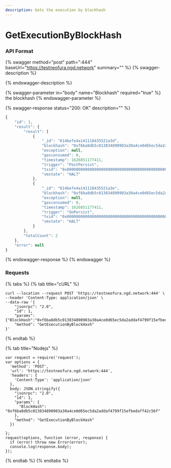 ```yaml
---
description: Gets the execution by blockhash
---
```


# GetExecutionByBlockHash

### API Format

{% swagger method="post" path=":444" baseUrl="https://testneofura.ngd.network" summary="" %}
{% swagger-description %}

{% endswagger-description %}

{% swagger-parameter in="body" name="Blockhash" required="true" %}
the blockhash
{% endswagger-parameter %}

{% swagger-response status="200: OK" description="" %}
```javascript
{
    "id": 1,
    "result": {
        "result": [
            {
                "_id": "614befe4a141118435521a3d",
                "blockhash": "0xf6ba8db5c013834890903a30a4ce0d65ec5da2addaf4799f15efbedaff42c56f",
                "exception": null,
                "gasconsumed": 0,
                "timestamp": 1626851177411,
                "trigger": "PostPersist",
                "txid": "0x0000000000000000000000000000000000000000000000000000000000000000",
                "vmstate": "HALT"
            },
            {
                "_id": "614befe4a141118435521a3e",
                "blockhash": "0xf6ba8db5c013834890903a30a4ce0d65ec5da2addaf4799f15efbedaff42c56f",
                "exception": null,
                "gasconsumed": 0,
                "timestamp": 1626851177411,
                "trigger": "OnPersist",
                "txid": "0x0000000000000000000000000000000000000000000000000000000000000000",
                "vmstate": "HALT"
            }
        ],
        "totalCount": 2
    },
    "error": null
}
```
{% endswagger-response %}
{% endswagger %}

### Requests

{% tabs %}
{% tab title="cURL" %}
```
curl --location --request POST 'https://testneofura.ngd.network:444' \
--header 'Content-Type: application/json' \
--data-raw '{
    "jsonrpc": "2.0",
    "id": 1,
    "params": {"BlockHash":"0xf6ba8db5c013834890903a30a4ce0d65ec5da2addaf4799f15efbedaff42c56f"},
    "method": "GetExecutionByBlockHash"
}'
```
{% endtab %}

{% tab title="Nodejs" %}
```
var request = require('request');
var options = {
  'method': 'POST',
  'url': 'https://testneofura.ngd.network:444',
  'headers': {
    'Content-Type': 'application/json'
  },
  body: JSON.stringify({
    "jsonrpc": "2.0",
    "id": 1,
    "params": {
      "BlockHash": "0xf6ba8db5c013834890903a30a4ce0d65ec5da2addaf4799f15efbedaff42c56f"
    },
    "method": "GetExecutionByBlockHash"
  })

};
request(options, function (error, response) {
  if (error) throw new Error(error);
  console.log(response.body);
});

```
{% endtab %}
{% endtabs %}

####
